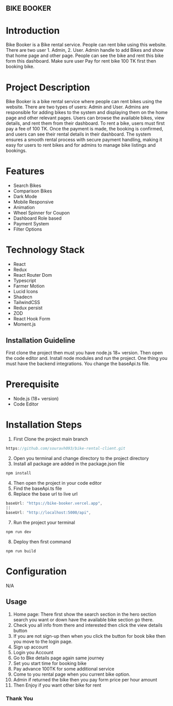 ## BIKE BOOKER

# Introduction

Bike Booker is a Bike rental service. People can rent bike using this website. There are two user 1. Admin, 2. User. Admin handle to add Bikes and show that home page and other page. People can see the bike and rent this bike form this dashboard. Make sure user Pay for rent bike 100 TK first then booking bike.

# Project Description

Bike Booker is a bike rental service where people can rent bikes using the website. There are two types of users: Admin and User. Admins are responsible for adding bikes to the system and displaying them on the home page and other relevant pages. Users can browse the available bikes, view details, and rent them from their dashboard. To rent a bike, users must first pay a fee of 100 TK. Once the payment is made, the booking is confirmed, and users can see their rental details in their dashboard. The system ensures a smooth rental process with secure payment handling, making it easy for users to rent bikes and for admins to manage bike listings and bookings.

# Features

- Search Bikes
- Comparison Bikes
- Dark Mode
- Mobile Responsive
- Animation
- Wheel Spinner for Coupon
- Dashboard Role based
- Payment System
- Filter Options

# Technology Stack

- React
- Redux
- React Router Dom
- Typescript
- Farmer Motion
- Lucid Icons
- Shadecn
- TailwindCSS
- Redux persist
- ZOD
- React Hook Form
- Moment.js

## Installation Guideline

First clone the project then must you have node.js 18+ version. Then open the code editor and. Install node modules and run the project. One thing you must have the backend integrations. You change the baseApi.ts file.

# Prerequisite

- Node.js (18+ version)
- Code Editor

# Installation Steps

1. First Clone the project main branch

```js
https://github.com/souravh093/bike-rental-client.git
```

2. Open you terminal and change directory to the project directory
3. Install all package are added in the package.json file

```js
npm install
```

4. Then open the project in your code editor
5. Find the baseApi.ts file
6. Replace the base url to live url

```js
baseUrl: "https://bike-booker.vercel.app",
||
baseUrl: "http://localhost:5000/api",
```

7. Run the project your terminal

```js
npm run dev
```

8. Deploy then first command

```
npm run build
```

# Configuration

N/A

## Usage

1. Home page: There first show the search section in the hero section search you want or down have the available bike section go there.
2. Check you all info from there and interested then click the view details button
3. If you are not sign-up then when you click the button for book bike then you move to the login page.
4. Sign up account
5. Login you Account
6. Go to Bke details page again same journey
7. Set you start time for booking bike
8. Pay advance 100TK for some additional service
9. Come to you rental page when you current bike option.
10. Admin if returned the bike then you pay form price per hour amount
11. Then Enjoy if you want other bike for rent

### Thank You
